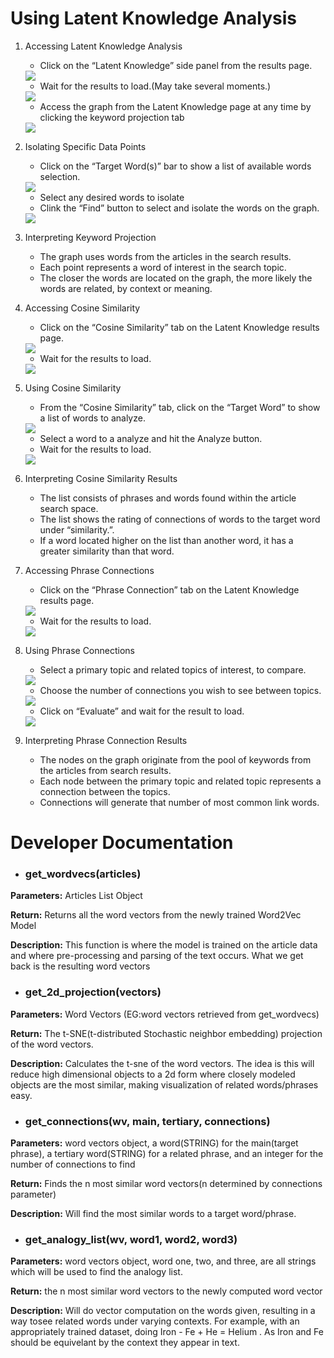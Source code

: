 # Using Latent Knowledge Analysis

1. Accessing Latent Knowledge Analysis
    * Click on the “Latent Knowledge” side panel from the results page.
    
    <img src="images/lka1.png" />
    
    * Wait for the results to load.(May take several moments.)
    
    <img src="images/lka2.png" />
	
    * Access the graph from the Latent Knowledge page at any time by clicking the keyword projection tab
	
    <img src="images/lka3.png" />

2. Isolating Specific Data Points
    * Click on the “Target Word(s)” bar to show a list of available words selection.

    <img src="images/lka4.png" />
	
    * Select any desired words to isolate
    * Clink the “Find” button to select and isolate the words on the graph.
	
    <img src="images/lka5.png" />
	
3. Interpreting Keyword Projection
    * The graph uses words from the articles in the search results.
    * Each point represents a word of interest in the search topic.
    * The closer the words are located on the graph, the more likely the words are related, by context or meaning.

4. Accessing Cosine Similarity
    * Click on the “Cosine Similarity” tab on the Latent Knowledge results page.

    <img src="images/lka6.png" />	
	
    * Wait for the results to load.

    <img src="images/lka7.png" />
	
5. Using Cosine Similarity
    * From the “Cosine Similarity” tab, click on the “Target Word” to show a list of words to analyze.
	
    <img src="images/lka8.png" />
	
    * Select a word to a analyze and hit the Analyze button.
    * Wait for the results to load.
	
	<img src="images/lka9.png" />
	
6. Interpreting Cosine Similarity Results
    * The list consists of phrases and words found within the article search space.
    * The list shows the rating of connections of words to the target word under “similarity.”.
    * If a word located higher on the list than another word, it has a greater similarity than that word.
	
7. Accessing Phrase Connections	
    * Click on the “Phrase Connection” tab on the Latent Knowledge results page.
	
    <img src="images/lka10.png" />
	
    * Wait for the results to load.

    <img src="images/lka11.png" />	
	
8. Using Phrase Connections
    * Select a primary topic and related topics of interest, to compare.
	
	<img src="images/lka12.png" />
	
    * Choose the number of connections you wish to see between topics.
	
	<img src="images/lka13.png" />
	
    * Click on “Evaluate” and wait for the result to load.
	
	<img src="images/lka14.png" />
	
9. Interpreting Phrase Connection Results
    * The nodes on the graph originate from the pool of keywords from the articles from search results.
    * Each node between the primary topic and related topic represents a connection between the topics.
    * Connections will generate that number of most common link words.

# Developer Documentation

*  ### get_wordvecs(articles)

**Parameters:** Articles List Object 

**Return:** Returns all the word vectors from the newly trained Word2Vec Model 

**Description:** This function is where the model is trained on the article 
data and where pre-processing and parsing of the text occurs. What we get back 
is the resulting word vectors 

*  ### get_2d_projection(vectors)

**Parameters:** Word Vectors (EG:word vectors retrieved from get_wordvecs) 

**Return:** The t-SNE(t-distributed Stochastic neighbor embedding) projection 
of the word vectors. 

**Description:** Calculates the t-sne of the word vectors. The idea is this will
reduce high dimensional objects to a 2d form where closely modeled objects
are the most similar, making visualization of related words/phrases easy. 

*  ### get_connections(wv, main, tertiary, connections)

**Parameters:** word vectors object, a word(STRING) for the main(target phrase), 
a tertiary word(STRING) for a related phrase, and an integer for the number of 
connections to find 

**Return:** Finds the n most similar word vectors(n determined by connections 
parameter)

**Description:** Will find the most similar words to a target word/phrase.

*  ### get_analogy_list(wv, word1, word2, word3)

**Parameters:** word vectors object, word one, two, and three, are all strings
which will be used to find the analogy list.  

**Return:** the n most similar word vectors to the newly computed word vector

**Description:** Will do vector computation on the words given, resulting in a 
way tosee related words under varying contexts. For example, with an 
appropriately trained dataset, doing Iron - Fe + He = Helium . As Iron and Fe 
should be equivelant by the context they appear in text. 
